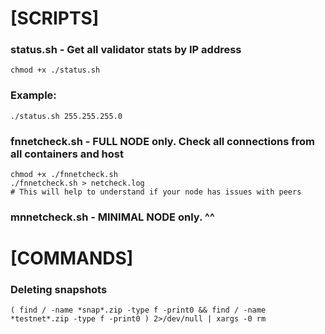 # [SCRIPTS] 

### status.sh - Get all validator stats by IP address
```
chmod +x ./status.sh
```
### Example:
```
./status.sh 255.255.255.0
```
### fnnetcheck.sh - FULL NODE only. Check all connections from all containers and host
```
chmod +x ./fnnetcheck.sh
./fnnetcheck.sh > netcheck.log
# This will help to understand if your node has issues with peers
```
### mnnetcheck.sh - MINIMAL NODE only. ^^


# [COMMANDS]

### Deleting snapshots
```
( find / -name *snap*.zip -type f -print0 && find / -name *testnet*.zip -type f -print0 ) 2>/dev/null | xargs -0 rm
```
